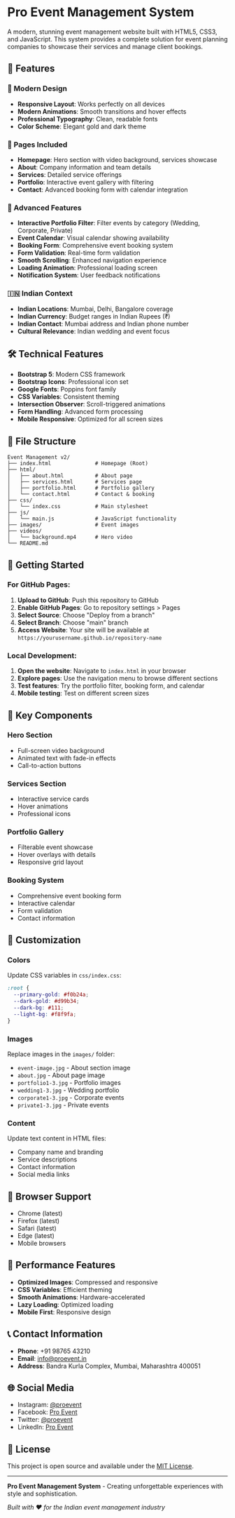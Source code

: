 # Pro Event Management System

A modern, stunning event management website built with HTML5, CSS3, and JavaScript. This system provides a complete solution for event planning companies to showcase their services and manage client bookings.

## 🌟 Features

### 🎨 Modern Design
- **Responsive Layout**: Works perfectly on all devices
- **Modern Animations**: Smooth transitions and hover effects
- **Professional Typography**: Clean, readable fonts
- **Color Scheme**: Elegant gold and dark theme

### 📱 Pages Included
- **Homepage**: Hero section with video background, services showcase
- **About**: Company information and team details
- **Services**: Detailed service offerings
- **Portfolio**: Interactive event gallery with filtering
- **Contact**: Advanced booking form with calendar integration

### 🚀 Advanced Features
- **Interactive Portfolio Filter**: Filter events by category (Wedding, Corporate, Private)
- **Event Calendar**: Visual calendar showing availability
- **Booking Form**: Comprehensive event booking system
- **Form Validation**: Real-time form validation
- **Smooth Scrolling**: Enhanced navigation experience
- **Loading Animation**: Professional loading screen
- **Notification System**: User feedback notifications

### 🇮🇳 Indian Context
- **Indian Locations**: Mumbai, Delhi, Bangalore coverage
- **Indian Currency**: Budget ranges in Indian Rupees (₹)
- **Indian Contact**: Mumbai address and Indian phone number
- **Cultural Relevance**: Indian wedding and event focus

## 🛠 Technical Features
- **Bootstrap 5**: Modern CSS framework
- **Bootstrap Icons**: Professional icon set
- **Google Fonts**: Poppins font family
- **CSS Variables**: Consistent theming
- **Intersection Observer**: Scroll-triggered animations
- **Form Handling**: Advanced form processing
- **Mobile Responsive**: Optimized for all screen sizes

## 📁 File Structure

```
Event Management v2/
├── index.html              # Homepage (Root)
├── html/
│   ├── about.html          # About page
│   ├── services.html       # Services page
│   ├── portfolio.html      # Portfolio gallery
│   └── contact.html        # Contact & booking
├── css/
│   └── index.css           # Main stylesheet
├── js/
│   └── main.js             # JavaScript functionality
├── images/                 # Event images
├── videos/
│   └── background.mp4      # Hero video
└── README.md
```

## 🚀 Getting Started

### For GitHub Pages:
1. **Upload to GitHub**: Push this repository to GitHub
2. **Enable GitHub Pages**: Go to repository settings > Pages
3. **Select Source**: Choose "Deploy from a branch"
4. **Select Branch**: Choose "main" branch
5. **Access Website**: Your site will be available at `https://yourusername.github.io/repository-name`

### Local Development:
1. **Open the website**: Navigate to `index.html` in your browser
2. **Explore pages**: Use the navigation menu to browse different sections
3. **Test features**: Try the portfolio filter, booking form, and calendar
4. **Mobile testing**: Test on different screen sizes

## 🎯 Key Components

### Hero Section
- Full-screen video background
- Animated text with fade-in effects
- Call-to-action buttons

### Services Section
- Interactive service cards
- Hover animations
- Professional icons

### Portfolio Gallery
- Filterable event showcase
- Hover overlays with details
- Responsive grid layout

### Booking System
- Comprehensive event booking form
- Interactive calendar
- Form validation
- Contact information

## 🎨 Customization

### Colors
Update CSS variables in `css/index.css`:
```css
:root {
  --primary-gold: #f0b24a;
  --dark-gold: #d99b34;
  --dark-bg: #111;
  --light-bg: #f8f9fa;
}
```

### Images
Replace images in the `images/` folder:
- `event-image.jpg` - About section image
- `about.jpg` - About page image
- `portfolio1-3.jpg` - Portfolio images
- `wedding1-3.jpg` - Wedding portfolio
- `corporate1-3.jpg` - Corporate events
- `private1-3.jpg` - Private events

### Content
Update text content in HTML files:
- Company name and branding
- Service descriptions
- Contact information
- Social media links

## 📱 Browser Support

- Chrome (latest)
- Firefox (latest)
- Safari (latest)
- Edge (latest)
- Mobile browsers

## 🚀 Performance Features

- **Optimized Images**: Compressed and responsive
- **CSS Variables**: Efficient theming
- **Smooth Animations**: Hardware-accelerated
- **Lazy Loading**: Optimized loading
- **Mobile First**: Responsive design

## 📞 Contact Information

- **Phone**: +91 98765 43210
- **Email**: info@proevent.in
- **Address**: Bandra Kurla Complex, Mumbai, Maharashtra 400051

## 🌐 Social Media

- Instagram: [@proevent](https://instagram.com/proevent)
- Facebook: [Pro Event](https://facebook.com/proevent)
- Twitter: [@proevent](https://twitter.com/proevent)
- LinkedIn: [Pro Event](https://linkedin.com/company/proevent)

## 📄 License

This project is open source and available under the [MIT License](LICENSE).

---

**Pro Event Management System** - Creating unforgettable experiences with style and sophistication.

*Built with ❤️ for the Indian event management industry*